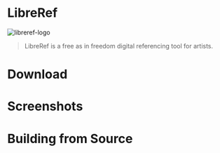 # LibreRef

![libreref-logo](https://gitlab.com/gopiandcode/libre-ref/-/raw/master/resources/libre-ref-logo.png)

> LibreRef is a free as in freedom digital referencing tool for artists.

# Download

# Screenshots

# Building from Source
